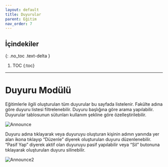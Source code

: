 ```yaml
---
layout: default
title: Duyurular
parent: Eğitim
nav_order: 7
---
```


## İçindekiler
{: .no_toc .text-delta }

1. TOC
{:toc}

---


# Duyuru Modülü

Eğitimlerle ilgili oluşturulan tüm duyurular bu sayfada listelenir. Fakülte adına göre duyuru listesi filtrelenebilir. Duyuru başlığına göre arama yapılabilir. Duyurular tablosunun sütunları kullanım şekline göre özelleştirilebilir.

![Announce](/docs.toltekcampus.com/media/modules/course.app/announce/announce.png)

Duyuru adına tıklayarak veya duyuruyu oluşturan kişinin adının yanında yer alan ikona tıklayıp “Düzenle” diyerek oluşturulan duyuru düzenlenebilir. “Pasif Yap” diyerek aktif olan duyuruyu pasif yapılabilir veya “Sil” butonuna tıklayarak oluşturulan duyuru silinebilir.

![Announce2](/docs.toltekcampus.com/media/modules/course.app/announce/announce2.png)
